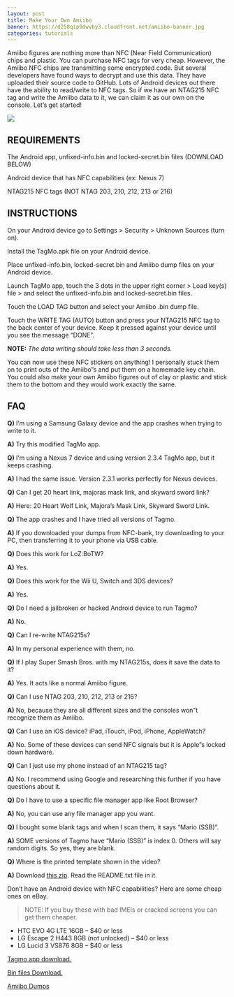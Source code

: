 ```yaml
---
layout: post
title: Make Your Own Amiibo
banner: https://d258qip9dwvby3.cloudfront.net/amiibo-banner.jpg
categories: tutorials
---
```


Amiibo figures are nothing more than NFC (Near Field Communication) chips and plastic. You can purchase NFC tags for very cheap. However, the Amiibo NFC chips are transmitting some encrypted code. But several developers have found ways to decrypt and use this data. They have uploaded their source code to GitHub. Lots of Android devices out there have the ability to read/write to NFC tags. So if we have an NTAG215 NFC tag and write the Amiibo data to it, we can claim it as our own on the console. Let’s get started!

<div class='video'>
<a href='https://youtu.be/0a0FJKGbYcU' title='Click here to watch the video!' target='_BLANK'><i class="svg-icon youtube"></i><div class="play"></div><img src="https://img.youtube.com/vi/0a0FJKGbYcU/0.jpg" /></a>
</div>

## REQUIREMENTS
The Android app, unfixed-info.bin and locked-secret.bin files (DOWNLOAD BELOW)

Android device that has NFC capabilities (ex: Nexus 7)

NTAG215 NFC tags (NOT NTAG 203, 210, 212, 213 or 216)

## INSTRUCTIONS
On your Android device go to Settings > Security > Unknown Sources (turn on).

Install the TagMo.apk file on your Android device.

Place unfixed-info.bin, locked-secret.bin and Amiibo dump files on your Android device.

Launch TagMo app, touch the 3 dots in the upper right corner > Load key(s) file > and select the unfixed-info.bin and locked-secret.bin files.

Touch the LOAD TAG button and select your Amiibo .bin dump file.

Touch the WRITE TAG (AUTO) button and press your NTAG215 NFC tag to the back center of your device. Keep it pressed against your device until you see the message “DONE”.

**NOTE:** _The data writing should take less than 3 seconds._

You can now use these NFC stickers on anything! I personally stuck them on to print outs of the Amiibo”s and put them on a homemade key chain. You could also make your own Amiibo figures out of clay or plastic and stick them to the bottom and they would work exactly the same.

## FAQ
**Q)** I’m using a Samsung Galaxy device and the app crashes when trying to write to it.

**A)** Try this modified TagMo app.

**Q)** I’m using a Nexus 7 device and using version 2.3.4 TagMo app, but it keeps crashing.

**A)** I had the same issue. Version 2.3.1 works perfectly for Nexus devices.

**Q)** Can I get 20 heart link, majoras mask link, and skyward sword link?

**A)** Here: 20 Heart Wolf Link, Majora’s Mask Link, Skyward Sword Link.

**Q)** The app crashes and I have tried all versions of Tagmo.

**A)** If you downloaded your dumps from NFC-bank, try downloading to your PC, then transferring it to your phone via USB cable.

**Q)** Does this work for LoZ:BoTW?

**A)** Yes.

**Q)** Does this work for the Wii U, Switch and 3DS devices?

**A)** Yes.

**Q)** Do I need a jailbroken or hacked Android device to run Tagmo?

**A)** No.

**Q)** Can I re-write NTAG215s?

**A)** In my personal experience with them, no.

**Q)** If I play Super Smash Bros. with my NTAG215s, does it save the data to it?

**A)** Yes. It acts like a normal Amiibo figure.

**Q)** Can I use NTAG 203, 210, 212, 213 or 216?

**A)** No, because they are all different sizes and the consoles won”t recognize them as Amiibo.

**Q)** Can I use an iOS device? iPad, iTouch, iPod, iPhone, AppleWatch?

**A)** No. Some of these devices can send NFC signals but it is Apple”s locked down hardware.

**Q)** Can I just use my phone instead of an NTAG215 tag?

**A)** No. I recommend using Google and researching this further if you have questions about it.

**Q)** Do I have to use a specific file manager app like Root Browser?

**A)** No, you can use any file manager app you want.

**Q)** I bought some blank tags and when I scan them, it says “Mario (SSB)”.

**A)** SOME versions of Tagmo have “Mario (SSB)” is index 0. Others will say random digits. So yes, they are blank.

**Q)** Where is the printed template shown in the video?

**A)** Download [this zip](https://storage.googleapis.com/newagesoldier_dot_com/Amiibo%20Print%20Templates.zip). Read the README.txt file in it.

Don’t have an Android device with NFC capabilities? Here are some cheap ones on eBay.
> NOTE: If you buy these with bad IMEIs or cracked screens you can get them cheaper.

* HTC EVO 4G LTE 16GB – $40 or less
* LG Escape 2 H443 8GB (not unlocked) – $40 or less
* LG Lucid 3 VS876 8GB – $40 or less

[Tagmo app download.](https://github.com/HiddenRambler/TagMo/releases)

[Bin files Download.](https://storage.googleapis.com/newagesoldier_dot_com/Amiibo%20Hacking.zip)

[Amiibo Dumps](https://nfc-bank.com/bins.php?categoryid=2)
